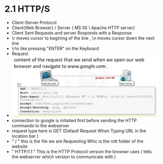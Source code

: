 # 2.1 HTTP/S
- Client-Server Protocol
- Client(Web Browser) / Server ( MS IIS \ Apache HTTP server)
- Client Sent Requests and server Rosponds with a Response
- \r moves cursor to begining of the line , \n moves cursor down the next line
- \r\n like pressing "ENTER" on the Keyboard
- Request 
- ![request](https://github.com/Islamkafafy123/Ewapt/blob/main/request.jpeg)
- connection to google is initaited first before sending the HTTP commands to the webserver
- request type here is GET (Default Request When Typing URL in the location bar )
-  " / " this is the file we are Requesting Whic is the rott folder of the website
-  " HTTP/1.1 " This is the HTTP Protocol version the browser uses ( tells the webserver which version to communicate with )
